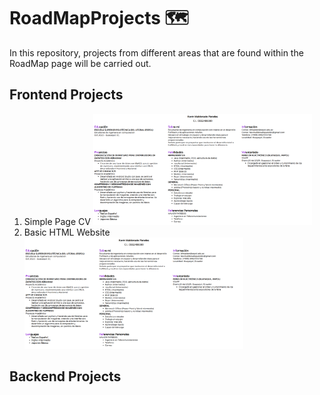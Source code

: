 # RoadMapProjects 🗺️

In this repository, projects from different areas that are found within the RoadMap page will be carried out.

## Frontend Projects
1. Simple Page CV
[<img src="images/frontend/CV_page.png" width="350"></img>](https://github.com/SirProg/RoadMapProjects/tree/main/Frontend/1.-%20Simple_PageCV)
2. Basic HTML Website
[<img src="images/frontend/CV_page.png" width="350"></img>](https://github.com/SirProg/RoadMapProjects/tree/main/Frontend/2.-%20BasicHTMLWebsite)
## Backend Projects

